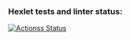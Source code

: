 ### Hexlet tests and linter status:
[![Actionss Status](https://github.com/AlexandrKananadze/java-project-lvl5/workflows/hexlet-check/badge.svg)](https://github.com/AlexandrKananadze/java-project-lvl5/actions)

